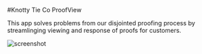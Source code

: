 #Knotty Tie Co ProofView

This app solves problems from our disjointed proofing process by streamlinging viewing and response of proofs for customers.

![screenshot](http://imgur.com/72WoMLu.png)
